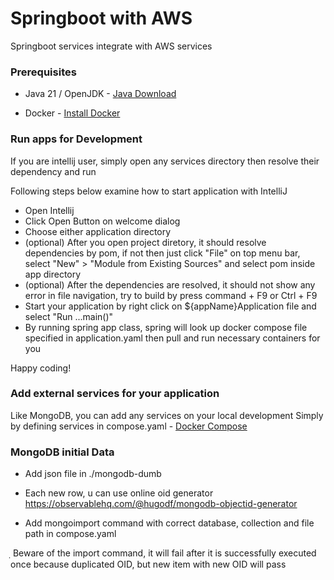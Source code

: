 # Springboot with AWS

Springboot services integrate with AWS services

### Prerequisites
- Java 21 / OpenJDK - [Java Download](https://www.oracle.com/java/technologies/downloads/)

- Docker - [Install Docker](https://docs.docker.com/engine/install/)


### Run apps for Development

If you are intellij user, simply open any services directory then resolve their dependency and run 

Following steps below examine how to start application with IntelliJ

- Open Intellij
- Click Open Button on welcome dialog
- Choose either application directory
- (optional) After you open project diretory, it should resolve dependencies by pom, if not then just click "File" on top menu bar, select "New" > "Module from Existing Sources" and select pom inside app directory
- (optional) After the dependencies are resolved, it should not show any error in file navigation, try to build by press command + F9 or Ctrl + F9
- Start your application by right click on ${appName}Application file and select "Run ...main()"
- By running spring app class, spring will look up docker compose file specified in application.yaml then pull and run necessary containers for you

Happy coding!

### Add external services for your application
Like MongoDB, you can add any services on your local development
Simply by defining services in compose.yaml - [Docker Compose](https://docs.docker.com/compose/gettingstarted/#step-2-define-services-in-a-compose-file)

### MongoDB initial Data

- Add json file in ./mongodb-dumb

- Each new row, u can use online oid generator https://observablehq.com/@hugodf/mongodb-objectid-generator

- Add mongoimport command with correct database, collection and file path in compose.yaml


ฺ Beware of the import command, it will fail after it is successfully executed once because duplicated OID, but new item with new OID will pass